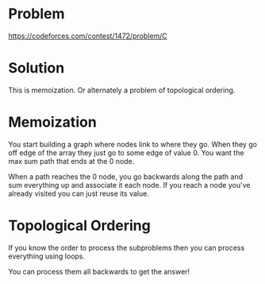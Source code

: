 # Problem
https://codeforces.com/contest/1472/problem/C
# Solution
This is memoization. Or alternately a problem
of topological ordering.

# Memoization
You start building a graph where nodes
link to where they go. When they go off
edge of the array they just go to some
edge of value 0. You want the max sum
path that ends at the 0 node.

When a path reaches the 0 node, you go backwards
along the path and sum everything up and associate
it each node. If you reach a node you've already
visited you can just reuse its value.
# Topological Ordering
If you know the order to process the subproblems
then you can process everything using loops.

You can process them all backwards to get the answer!
